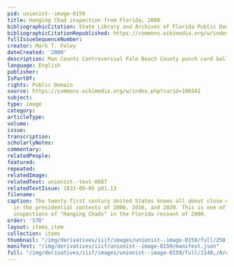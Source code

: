 ```yaml
---
pid: unionist--image-0159
title: Hanging Chad inspection from Florida, 2000
bibliographicCitation: State Library and Archives of Florida Public Domain, https://commons.wikimedia.org/w/index.php?curid=10654132
bibliographicCitationRepublished: https://commons.wikimedia.org/w/index.php?curid=106541
fullIssueSequenceNumber: 
creator: Mark T. Foley
dateCreated: '2000'
description: Man Counts Controversial Palm Beach County punch card ballot.
language: English
publisher: 
IsPartOf: 
rights: Public Domain
source: https://commons.wikimedia.org/w/index.php?curid=106541
subject: 
type: image
category: 
articleType: 
volume: 
issue: 
transcription: 
scholarlyNotes: 
commentary: 
relatedPeople: 
featured: 
repeated: 
relatedImage: 
relatedText: unionist--text-0087
relatedTextIssue: 1833-09-05 p01.13
filename: 
caption: The twenty-first century United States knows all about close elections, especially
  in the presidential contests of 2000, 2016, and 2020. This is one of the infamous
  inspections of "Hanging Chads" in the Florida recount of 2000.
order: '570'
layout: items_item
collection: items
thumbnail: "/img/derivatives/iiif/images/unionist--image-0159/full/250,/0/default.jpg"
manifest: "/img/derivatives/iiif/unionist--image-0159/manifest.json"
full: "/img/derivatives/iiif/images/unionist--image-0159/full/1140,/0/default.jpg"
---
```

